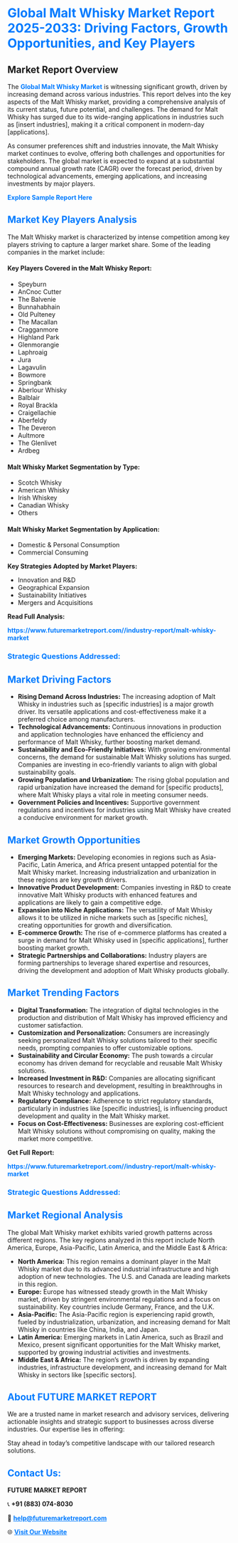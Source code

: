 <h1 style="color: #007BFF;">Global Malt Whisky Market Report 2025-2033: Driving Factors, Growth Opportunities, and Key Players</h1>

<section id="overview">
<h2>Market Report Overview</h2>
<p>The <a href="https://www.futuremarketreport.com//industry-report/malt-whisky-market" style="color: #007BFF; text-decoration: none;"><strong>Global Malt Whisky Market</strong></a> is witnessing significant growth, driven by increasing demand across various industries. This report delves into the key aspects of the Malt Whisky market, providing a comprehensive analysis of its current status, future potential, and challenges. The demand for Malt Whisky has surged due to its wide-ranging applications in industries such as [insert industries], making it a critical component in modern-day [applications].</p>
<p>As consumer preferences shift and industries innovate, the Malt Whisky market continues to evolve, offering both challenges and opportunities for stakeholders. The global market is expected to expand at a substantial compound annual growth rate (CAGR) over the forecast period, driven by technological advancements, emerging applications, and increasing investments by major players.</p>
</section>

<section id="overview">
<p><a href="https://www.futuremarketreport.com//request-sample/reportId=57909" style="color: #007BFF; text-decoration: none;"><strong>Explore Sample Report Here</strong></a></p>
</section>

<section id="key-players">
<h2 style="color: #007BFF;">Market Key Players Analysis</h2>
<p>The Malt Whisky market is characterized by intense competition among key players striving to capture a larger market share. Some of the leading companies in the market include:</p>
<h4>Key Players Covered in the Malt Whisky Report:</h4>
<ul><li>Speyburn</li><li>AnCnoc Cutter</li><li>The Balvenie</li><li>Bunnahabhain</li><li>Old Pulteney</li><li>The Macallan</li><li>Cragganmore</li><li>Highland Park</li><li>Glenmorangie</li><li>Laphroaig</li><li>Jura</li><li>Lagavulin</li><li>Bowmore</li><li>Springbank</li><li>Aberlour Whisky</li><li>Balblair</li><li>Royal Brackla</li><li>Craigellachie</li><li>Aberfeldy</li><li>The Deveron</li><li>Aultmore</li><li>The Glenlivet</li><li>Ardbeg</li></ul>
<h4>Malt Whisky Market Segmentation by Type:</h4>
<ul><li>Scotch Whisky</li><li>American Whisky</li><li>Irish Whiskey</li><li>Canadian Whisky</li><li>Others</li></ul>

<h4>Malt Whisky Market Segmentation by Application:</h4>
<ul><li>Domestic &amp; Personal Consumption</li><li>Commercial Consuming</li></ul>
<p><strong>Key Strategies Adopted by Market Players:</strong></p>
<ul>
<li>Innovation and R&D</li>
<li>Geographical Expansion</li>
<li>Sustainability Initiatives</li>
<li>Mergers and Acquisitions</li>
</ul>
</section>

<section>
<p><strong>Read Full Analysis: </strong></p><a href="https://www.futuremarketreport.com//industry-report/malt-whisky-market" style="color: #007BFF; text-decoration: none;"><strong>https://www.futuremarketreport.com//industry-report/malt-whisky-market</strong></a>
<h3 style="color: #007BFF;">Strategic Questions Addressed:</h3>
</section>

<section id="driving-factors">
<h2 style="color: #007BFF;">Market Driving Factors</h2>
<ul>
<li><strong>Rising Demand Across Industries:</strong> The increasing adoption of Malt Whisky in industries such as [specific industries] is a major growth driver. Its versatile applications and cost-effectiveness make it a preferred choice among manufacturers.</li>
<li><strong>Technological Advancements:</strong> Continuous innovations in production and application technologies have enhanced the efficiency and performance of Malt Whisky, further boosting market demand.</li>
<li><strong>Sustainability and Eco-Friendly Initiatives:</strong> With growing environmental concerns, the demand for sustainable Malt Whisky solutions has surged. Companies are investing in eco-friendly variants to align with global sustainability goals.</li>
<li><strong>Growing Population and Urbanization:</strong> The rising global population and rapid urbanization have increased the demand for [specific products], where Malt Whisky plays a vital role in meeting consumer needs.</li>
<li><strong>Government Policies and Incentives:</strong> Supportive government regulations and incentives for industries using Malt Whisky have created a conducive environment for market growth.</li>
</ul>
</section>

<section id="growth-opportunities">
<h2 style="color: #007BFF;">Market Growth Opportunities</h2>
<ul>
<li><strong>Emerging Markets:</strong> Developing economies in regions such as Asia-Pacific, Latin America, and Africa present untapped potential for the Malt Whisky market. Increasing industrialization and urbanization in these regions are key growth drivers.</li>
<li><strong>Innovative Product Development:</strong> Companies investing in R&D to create innovative Malt Whisky products with enhanced features and applications are likely to gain a competitive edge.</li>
<li><strong>Expansion into Niche Applications:</strong> The versatility of Malt Whisky allows it to be utilized in niche markets such as [specific niches], creating opportunities for growth and diversification.</li>
<li><strong>E-commerce Growth:</strong> The rise of e-commerce platforms has created a surge in demand for Malt Whisky used in [specific applications], further boosting market growth.</li>
<li><strong>Strategic Partnerships and Collaborations:</strong> Industry players are forming partnerships to leverage shared expertise and resources, driving the development and adoption of Malt Whisky products globally.</li>
</ul>
</section>

<section id="trending-factors">
<h2 style="color: #007BFF;">Market Trending Factors</h2>
<ul>
<li><strong>Digital Transformation:</strong> The integration of digital technologies in the production and distribution of Malt Whisky has improved efficiency and customer satisfaction.</li>
<li><strong>Customization and Personalization:</strong> Consumers are increasingly seeking personalized Malt Whisky solutions tailored to their specific needs, prompting companies to offer customizable options.</li>
<li><strong>Sustainability and Circular Economy:</strong> The push towards a circular economy has driven demand for recyclable and reusable Malt Whisky solutions.</li>
<li><strong>Increased Investment in R&D:</strong> Companies are allocating significant resources to research and development, resulting in breakthroughs in Malt Whisky technology and applications.</li>
<li><strong>Regulatory Compliance:</strong> Adherence to strict regulatory standards, particularly in industries like [specific industries], is influencing product development and quality in the Malt Whisky market.</li>
<li><strong>Focus on Cost-Effectiveness:</strong> Businesses are exploring cost-efficient Malt Whisky solutions without compromising on quality, making the market more competitive.</li>
</ul>
</section>

<section>
<p><strong>Get Full Report: </strong></p><a href="https://www.futuremarketreport.com//industry-report/malt-whisky-market" style="color: #007BFF; text-decoration: none;"><strong>https://www.futuremarketreport.com//industry-report/malt-whisky-market</strong></a>
<h3 style="color: #007BFF;">Strategic Questions Addressed:</h3>
</section>


<section id="regional-analysis">
<h2 style="color: #007BFF;">Market Regional Analysis</h2>
<p>The global Malt Whisky market exhibits varied growth patterns across different regions. The key regions analyzed in this report include North America, Europe, Asia-Pacific, Latin America, and the Middle East & Africa:</p>
<ul>
<li><strong>North America:</strong> This region remains a dominant player in the Malt Whisky market due to its advanced industrial infrastructure and high adoption of new technologies. The U.S. and Canada are leading markets in this region.</li>
<li><strong>Europe:</strong> Europe has witnessed steady growth in the Malt Whisky market, driven by stringent environmental regulations and a focus on sustainability. Key countries include Germany, France, and the U.K.</li>
<li><strong>Asia-Pacific:</strong> The Asia-Pacific region is experiencing rapid growth, fueled by industrialization, urbanization, and increasing demand for Malt Whisky in countries like China, India, and Japan.</li>
<li><strong>Latin America:</strong> Emerging markets in Latin America, such as Brazil and Mexico, present significant opportunities for the Malt Whisky market, supported by growing industrial activities and investments.</li>
<li><strong>Middle East & Africa:</strong> The region’s growth is driven by expanding industries, infrastructure development, and increasing demand for Malt Whisky in sectors like [specific sectors].</li>
</ul>
</section>

<footer>
<h2 style="color: #007BFF;">About FUTURE MARKET REPORT</h2>
<p>We are a trusted name in market research and advisory services, delivering actionable insights and strategic support to businesses across diverse industries. Our expertise lies in offering:</p>

<p>Stay ahead in today’s competitive landscape with our tailored research solutions.</p>

<h2 style="color: #007BFF;">Contact Us:</h2>
<p><strong>FUTURE MARKET REPORT</strong></p>
<p>📞 <strong>+91 (883) 074-8030</strong></p>
<p>📧 <strong><a href="mailto:help@futuremarketreport.com" style="color: #007BFF;">help@futuremarketreport.com</a></strong></p>
<p>🌐 <strong><a href="https://www.futuremarketreport.com/" style="color: #007BFF;">Visit Our Website</a></strong></p>
</footer>